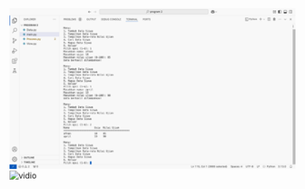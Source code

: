 ![foto](https://github.com/aprilia55/Project-uas/blob/24fe2707e8beb08d33acf0dff115157066b40d92/Screen%20Shot%202025-01-07%20at%2012.18.07.png)
![vidio](https://youtu.be/zARyDQw_x0Y)
